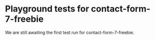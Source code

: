 # Playground tests for contact-form-7-freebie
We are still awaiting the first test run for contact-form-7-freebie.
